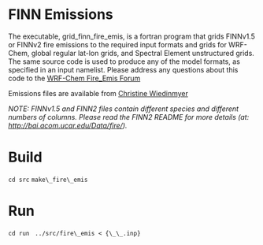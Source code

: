 
# FINN Emissions

The executable, grid\_finn\_fire\_emis, is a fortran program that grids FINNv1.5 or FINNv2 fire emissions to the required input formats and grids for WRF-Chem, global regular lat-lon grids, and Spectral Element unstructured grids.  The same source code is used to produce any of the model formats, as specified in an input namelist.  Please address any questions about this code to the [WRF-Chem Fire\_Emis Forum](https://groups.google.com/a/ucar.edu/forum/?hl=en#!forum/wrf-chem-fire\_emiss)

Emissions files are available from [Christine Wiedinmyer](http://bai.acom.ucar.edu/Data/fire/)

*NOTE: FINNv1.5 and FINN2 files contain different species and different numbers of columns.  Please read the FINN2 README for more details (at: http://bai.acom.ucar.edu/Data/fire/).*

# Build
`cd src`
`make\_fire\_emis`

# Run
`cd run `
`../src/fire\_emis < {\_\_.inp}`

